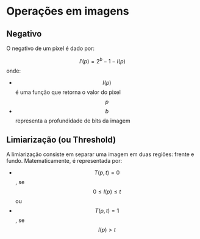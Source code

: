# Operações em imagens

## Negativo

O negativo de um pixel é dado por:


$$
I'(p) = 2^b - 1 - I(p)
$$
onde:

* $$I(p)$$ é uma função que retorna o valor do pixel $$p$$
* $$b$$ representa a profundidade de bits da imagem

## Limiarização \(ou Threshold\)

A limiarização consiste em separar uma imagem em duas regiões: frente e fundo. Matematicamente, é representada por:

* $$T(p,t) = 0$$ , se $$0 \leq I(p) \leq t$$  ou 
* $$T(p,t)=1$$, se $$I(p) \gt t$$





